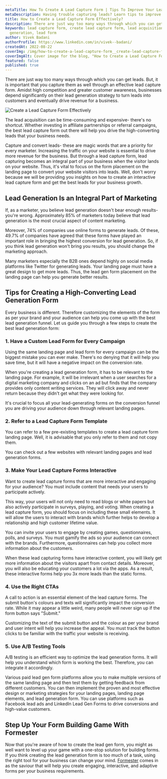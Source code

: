 ```yaml
---
metaTitle: How To Create A Lead Capture Form | Tips To Improve Your Lead Capture Form Conversions - Formester
metaDescription: Having trouble capturing leads? Learn tips to improve your lead capture form conversions with Formester. Find out how to create a lead capture form that converts visitors into leads.
title: How to Create a Lead Capture Form Effectively?
description: There are just way too many ways through which you can get leads.But, it is important that you capture them as well through an effective lead capture form. Amidst high competition and greater customer awareness,businesses depend significantly on their lead generation strategy to turn leads into customers and eventually drive revenue for a business.
keywords: lead capture form, create lead capture form, lead acquisition, lead
  generation, lead form
author: Vivek Badani
authorProfile: https://www.linkedin.com/in/vivek--badani/
createdAt: 2022-08-22
coverImg: /img/how-to-create-a-lead-capture-form__create-lead-capture-form-effectively.png
coverImgAlt: Cover image for the blog, "How to Create a Lead Capture Form Effectively?"
featured: false
published: true
---
```


There are just way too many ways through which you can get leads.
But, it is important that you capture them as well through an effective lead
capture form. Amidst high competition and greater customer awareness,
businesses depend significantly on their lead generation strategy to turn
leads into customers and eventually drive revenue for a business.

![Create a Lead Capture Form Effectively](/img/how-to-create-a-lead-capture-form__create-lead-capture-form-effectively.png 'Create a Lead Capture Form Effectively')

The lead acquisition can be time-consuming and expensive- there's no shortcut. Whether investing in affiliate partnerships or referral campaigns, the best lead capture form out there will help you drive the high-converting leads that your business needs.

Capture and convert leads- these are magic words that are a priority for every marketer. Increasing the traffic on your website is essential to drive more revenue for the business. But through a lead capture form, lead capturing becomes an integral part of your business when the visitor lands on your website. Thus, it's vital to focus on the form placement on the landing page to convert your website visitors into leads. Well, don't worry because we will be providing you insights on how to create an interactive lead capture form and get the best leads for your business growth.

## Lead Generation Is an Integral Part of Marketing

If, as a marketer, you believe lead generation doesn't bear enough results- you're wrong. Approximately 85% of marketers today believe that lead generation is the most crucial aspect of content marketing.

Moreover, 74% of companies use online forms to generate leads. Of these, 49.7% of companies have agreed that these forms have played an important role in bringing the highest conversion for lead generation. So, if you think lead generation won't bring you results, you should change the marketing approach.

Many marketers especially the B2B ones depend highly on social media platforms like Twitter for generating leads. Your landing page must have a great design to get more leads. Thus, the lead gen form placement on the landing page can help you generate better results.

## Tips for Creating a High-Converting Lead Generation Form

Every business is different. Therefore customizing the elements of the form as per your brand and your audience can help you come up with the best lead generation funnel. Let us guide you through a few steps to create the best lead generation form:

### 1. Have a Custom Lead Form for Every Campaign

Using the same landing page and lead form for every campaign can be the biggest mistake you can ever make. There's no denying that it will help you save time, but it will have a negative impact on the conversion rate.

When you're creating a lead generation form, it has to be relevant to the landing page. For example, it will be irrelevant when a user searches for a digital marketing company and clicks on an ad but finds that the company provides only content writing services. They will click away and never return because they didn't get what they were looking for.

It's crucial to focus all your lead-generating forms on the conversion funnel you are driving your audience down through relevant landing pages.

### 2. Refer to a Lead Capture Form Template

You can refer to a few pre-existing templates to create a lead capture form landing page. Well, it is advisable that you only refer to them and not copy them.

You can check out a few websites with relevant landing pages and lead generation forms.

### 3. Make Your Lead Capture Forms Interactive

Want to create lead capture forms that are more interactive and engaging for your audience? You must include content that needs your users to participate actively.

This way, your users will not only need to read blogs or white papers but also actively participate in surveys, playing, and voting. When creating a lead capture form, you should focus on including these small elements. It will allow the users to interact with brands which further helps to develop a relationship and high customer lifetime value.

You can invite your users to engage by creating games, questionnaires, polls, and surveys. You must gamify the ads so your audience can connect with the brands. Furthermore, questionnaires can help you collect more information about the customers.

When these lead capturing forms have interactive content, you will likely get more information about the visitors apart from contact details. Moreover, you will also be educating your customers a lot via the apps. As a result, these interactive forms help you 3x more leads than the static forms.

### 4. Use the Right CTAs

A call to action is an essential element of the lead capture forms. The submit button's colours and texts will significantly impact the conversion rate. While it may appear a little weird, many people will never sign up if the form button says "Submit."

Customizing the text of the submit button and the colour as per your brand and user intent will help you increase the appeal. You must track the button clicks to be familiar with the traffic your website is receiving.

### 5. Use A/B Testing Tools

A/B testing is an efficient way to optimize the lead generation forms. It will help you understand which form is working the best. Therefore, you can integrate it accordingly.

Various paid lead gen form platforms allow you to make multiple versions of the same landing page and then test them by getting feedback from different customers. You can then implement the proven and most effective design or marketing strategies for your landing pages, landing page elements, and lead generation form. You can use platforms such as Facebook lead ads and LinkedIn Lead Gen Forms to drive conversions and high-value customers.

## Step Up Your Form Building Game With Formester

Now that you're aware of how to create the lead gen form, you might as well want to level up your game with a one-stop solution for building forms. If you think creating the lead generation form is too much of a task, using the right tool for your business can change your mind. [Formester](/) comes in as the saviour that will help you create engaging, interactive, and adaptive forms per your business requirements.
